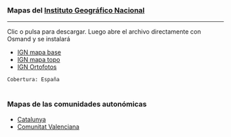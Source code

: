 ### Mapas del [Instituto Geográfico Nacional](https://www.ign.es)
---
Clic o pulsa para descargar. Luego abre el archivo directamente con Osmand y se instalará
- [IGN mapa base](https://github.com/OsmAnd-Rendering/Online-Maps/blob/main/ES/ES%20IGN%20BASE.sqlitedb?raw=true)
- [IGN mapa topo](https://github.com/OsmAnd-Rendering/Online-Maps/blob/main/ES/ES%20IGN%20TOPO.sqlitedb?raw=true)
- [IGN Ortofotos](https://github.com/OsmAnd-Rendering/Online-Maps/blob/main/ES/ES%20IGN%20PNOA.sqlitedb?raw=true)

`Cobertura: España`
<br><br>
### Mapas de las comunidades autonómicas
- [Catalunya](https://github.com/OsmAnd-Rendering/Online-Maps/blob/main/ES/CAT)
- [Comunitat Valenciana](https://github.com/OsmAnd-Rendering/Online-Maps/tree/main/ES/CV)
